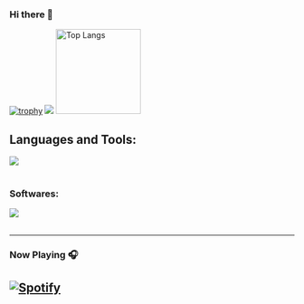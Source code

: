 ### Hi there 👋
[![trophy](https://github-profile-trophy.vercel.app/?username=takumi0706&theme=onedark)](https://github-profile-trophy.vercel.app/?username=takumi0706&theme=tokyonight)
![](https://github-profile-summary-cards.vercel.app/api/cards/profile-details?username=takumi0706&theme=2077)
<img alt="Top Langs" height="150px" src="https://github-readme-stats.vercel.app/api/top-langs/?username=takumi0706&layout=compact&count_private=true&show_icons=true&theme=tokyonight" />

## Languages and Tools:
<picture>
  <img src="https://skillicons.dev/icons?i=c,java,python,r,sqlite,mysql,git,github,linux,md" /> <br /><br />
</picture>
</p>

### Softwares:
<picture>
  <img src="https://skillicons.dev/icons?i=vim,pycharm,clion,webstorm,matlab,ubuntu,discord,notion" /> <br /><br />
</picture>
</p>

---
### Now Playing 🎧

[![Spotify](https://github-readme-remake.vercel.app/api/spotify)](https://open.spotify.com/user/ugc6bz27rrzb1hjefv2yndfj4)
<br/>
---
